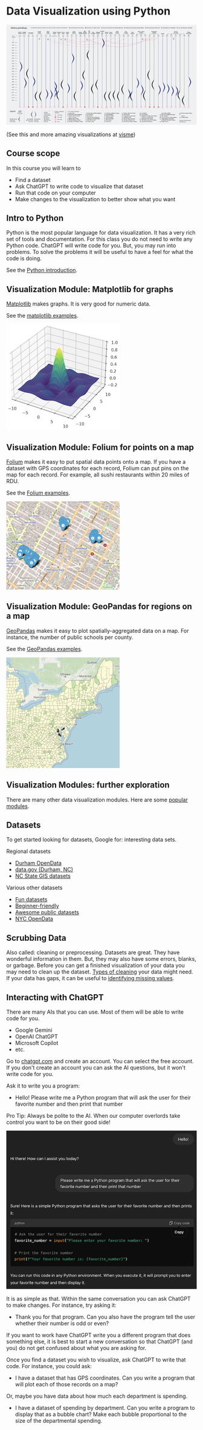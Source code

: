 # Data Visualization using Python

![Analysis of stolen paintings](./images/Stolen-Paintings.png)

(See this and more amazing visualizations at [visme](https://visme.co/blog/best-data-visualizations/))

## Course scope

In this course you will learn to
* Find a dataset
* Ask ChatGPT to write code to visualize that dataset
* Run that code on your computer
* Make changes to the visualization to better show what you want

## Intro to Python

Python is the most popular language for data visualization. It has a very rich set of tools and documentation. For this class you do not need to write any Python code. ChatGPT will write code for you. But, you may run into problems. To solve the problems it will be useful to have a feel for what the code is doing.

See the [Python introduction](./pythonIntro).

## Visualization Module: Matplotlib for graphs

[Matplotlib](https://matplotlib.org/) makes graphs. It is very good for numeric data.

See the [matplotlib examples](./matplotlib).

![Matplotlib example graph](./images/matplotlib.png)

## Visualization Module: Folium for points on a map

[Folium](https://python-visualization.github.io/folium/latest/#) makes it easy to put spatial data points onto a map. If you have a dataset with GPS coordinates for each record, Folium can put pins on the map for each record. For example, all sushi restaurants within 20 miles of RDU.

See the [Folium examples](./squirrels).

![Folium example map](./images/folium.png)

## Visualization Module: GeoPandas for regions on a map

[GeoPandas](https://geopandas.org/en/stable/) makes it easy to plot spatially-aggregated data on a map. For instance, the number of public schools per county.

See the [GeoPandas examples](./publicLibraries).

![GeoPandas example map](./images/geopandas.png)

## Visualization Modules: further exploration

There are many other data visualization modules. Here are some [popular modules](https://mode.com/blog/python-data-visualization-libraries).

## Datasets

To get started looking for datasets, Google for: interesting data sets.

Regional datasets
* [Durham OpenData](https://live-durhamnc.opendata.arcgis.com/)
* [data.gov (Durham, NC)](https://catalog.data.gov/dataset/?tags=durham&page=1)
* [NC State GIS datasets](https://www.lib.ncsu.edu/gis/datalist)

Various other datasets
* [Fun datasets](https://www.springboard.com/blog/data-science/15-fun-datasets-to-analyze/)
* [Beginner-friendly](https://www.kaggle.com/code/rtatman/fun-beginner-friendly-datasets)
* [Awesome public datasets](https://github.com/awesomedata/awesome-public-datasets)
* [NYC OpenData](https://opendata.cityofnewyork.us/)

## Scrubbing Data

Also called: cleaning or preprocessing. Datasets are great. They have wonderful information in them. But, they may also have some errors, blanks, or garbage. Before you can get a finished visualization of your data you may need to clean up the dataset. [Types of cleaning](https://www.tableau.com/learn/articles/what-is-data-cleaning) your data might need. If your data has gaps, it can be useful to [identifying missing values](https://github.com/ResidentMario/missingno).

## Interacting with ChatGPT

There are many AIs that you can use. Most of them will be able to write code for you.
* Google Gemini
* OpenAI ChatGPT
* Microsoft Copilot
* etc.

Go to [chatgpt.com](https://chatgpt.com) and create an account. You can select the free account. If you don't create an account you can ask the AI questions, but it won't write code for you.

Ask it to write you a program:
* Hello! Please write me a Python program that will ask the user for their favorite number and then print that number

Pro Tip: Always be polite to the AI. When our computer overlords take control you want to be on their good side!

![Python program to ask for a favorite number](./images/favoriteNumber.png)

It is as simple as that. Within the same conversation you can ask ChatGPT to make changes. For instance, try asking it:
* Thank you for that program. Can you also have the program tell the user whether their number is odd or even?

If you want to work have ChatGPT write you a different program that does something else, it is best to start a new conversation so that ChatGPT (and you) do not get confused about what you are asking for.

Once you find a dataset you wish to visualize, ask ChatGPT to write that code. For instance, you could ask:
* I have a dataset that has GPS coordinates. Can you write a program that will plot each of those records on a map?

Or, maybe you have data about how much each department is spending.
* I have a dataset of spending by department. Can you write a program to display that as a bubble chart? Make each bubble proportional to the size of the departmental spending.
